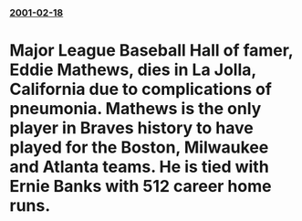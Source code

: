 ### [2001-02-18](/news/2001/02/18/index.md)

#  Major League Baseball Hall of famer, Eddie Mathews, dies in La Jolla, California due to complications of pneumonia. Mathews is the only player in Braves history to have played for the Boston, Milwaukee and Atlanta teams. He is tied with Ernie Banks with 512 career home runs.



